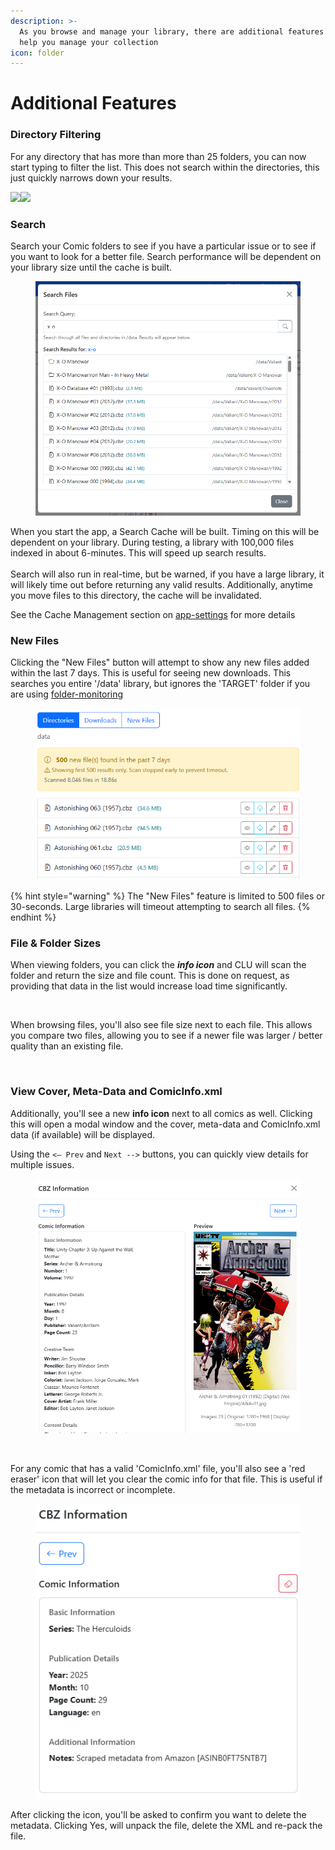 ```yaml
---
description: >-
  As you browse and manage your library, there are additional features that will
  help you manage your collection
icon: folder
---
```


# Additional Features

### Directory Filtering

For any directory that has more than more than 25 folders, you can now start typing to filter the list. This does not search within the directories, this just quickly narrows down your results.

![](<../../.gitbook/assets/Screenshot 2025-08-01 at 11.05.25 AM.png>)![](<../../.gitbook/assets/Screenshot 2025-08-01 at 11.05.37 AM.png>)

### Search

Search your Comic folders to see if you have a particular issue or to see if you want to look for a better file. Search performance will be dependent on your library size until the cache is built.

<figure><img src="../../.gitbook/assets/Screenshot 2025-08-20 122858.png" alt=""><figcaption></figcaption></figure>

When you start the app, a Search Cache will be built. Timing on this will be dependent on your library. During testing, a library with 100,000 files indexed in about 6-minutes. This will speed up search results.\
\
Search will also run in real-time, but be warned, if you have a large library, it will likely time out before returning any valid results. Additionally, anytime you move files to this directory, the cache will be invalidated.

See the Cache Management section on [app-settings](../app-settings/ "mention") for more details

### New Files

Clicking the "New Files" button will attempt to show any new files added within the last 7 days. This is useful for seeing new downloads. This searches you entire '/data' library, but ignores the 'TARGET' folder if you are using [folder-monitoring](../folder-monitoring/ "mention")

<figure><img src="../../.gitbook/assets/Screenshot 2025-10-21 092519.png" alt=""><figcaption></figcaption></figure>

{% hint style="warning" %}
The "New Files" feature is limited to 500 files or 30-seconds. Large libraries will timeout attempting to search all files.
{% endhint %}

### File & Folder Sizes

When viewing folders, you can click the _**info icon**_ and CLU will scan the folder and return the size and file count. This is done on request, as providing that data in the list would increase load time significantly.&#x20;

<figure><img src="../../.gitbook/assets/Screenshot 2025-08-01 at 11.05.50 AM.png" alt=""><figcaption></figcaption></figure>

When browsing files, you'll also see file size next to each file. This allows you compare two files, allowing you to see if a newer file was larger / better quality than an existing file.

<figure><img src="../../.gitbook/assets/Screenshot 2025-08-01 at 11.31.34 AM.png" alt=""><figcaption></figcaption></figure>

### View Cover, Meta-Data and ComicInfo.xml

Additionally, you'll see a new **info icon** next to all comics as well. Clicking this will open a modal window and the cover, meta-data and ComicInfo.xml data (if available) will be displayed.

Using the `<— Prev` and `Next -->` buttons, you can quickly view details for multiple issues.

<figure><img src="../../.gitbook/assets/Screenshot 2025-10-07 103714.png" alt=""><figcaption></figcaption></figure>

<figure><img src="../../.gitbook/assets/Screenshot 2025-08-01 at 11.16.42 AM.png" alt=""><figcaption></figcaption></figure>

For any comic that has a valid 'ComicInfo.xml' file, you'll also see a 'red eraser' icon that will let you clear the comic info for that file. This is useful if the metadata is incorrect or incomplete.

<figure><img src="../../.gitbook/assets/Screenshot 2025-10-21 093056.png" alt=""><figcaption></figcaption></figure>

After clicking the icon, you'll be asked to confirm you want to delete the metadata. Clicking Yes, will unpack the file, delete the XML and re-pack the file.
